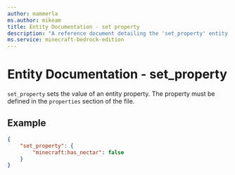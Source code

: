```yaml
---
author: mammerla
ms.author: mikeam
title: Entity Documentation - set property
description: "A reference document detailing the 'set_property' entity event"
ms.service: minecraft-bedrock-edition
---
```


# Entity Documentation - set_property

`set_property` sets the value of an entity property. The property must be defined in the `properties` section of the file.

## Example

```json
{
    "set_property": {
        "minecraft:has_nectar": false
    }
}
```
